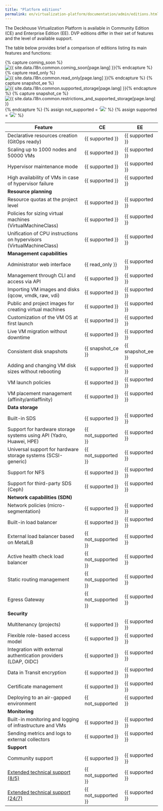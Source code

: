 ```yaml
---
title: "Platform editions"
permalink: en/virtualization-platform/documentation/admin/editions.html
---
```


The Deckhouse Virtualization Platform is available in Community Edition (CE) and Enterprise Edition (EE). DVP editions differ in their set of features and the level of available support.

The table below provides brief a comparison of editions listing its main features and functions:

{% capture coming_soon %}<img src="/images/icons/intermediate_v2.svg" title="{{ site.data.i18n.common.coming_soon[page.lang] }}" aria-expanded="false">{% endcapture %}
{% capture read_only %}<img src="/images/icons/intermediate_v2.svg" title="{{ site.data.i18n.common.read_only[page.lang] }}" aria-expanded="false">{% endcapture %}
{% capture snapshot_ee %}<img src="/images/icons/intermediate_v2.svg" title="{{ site.data.i18n.common.supported_storage[page.lang] }}" aria-expanded="false">{% endcapture %}
{% capture snapshot_ce %}<img src="/images/icons/intermediate_v2.svg" title="{{ site.data.i18n.common.restrictions_and_supported_storage[page.lang] }}" aria-expanded="false">{% endcapture %}
{% assign not_supported = '<img src="/images/icons/not_supported_v2.svg">' %}
{% assign supported = '<img src="/images/icons/supported_v2.svg">' %}

| Feature                                                              | CE                     | EE                  |
|----------------------------------------------------------------------|------------------------|---------------------|
| Declarative resources creation (GitOps ready)                        | {{ supported }}        | {{ supported }}     |
| Scaling up to 1000 nodes and 50000 VMs                               | {{ supported }}        | {{ supported }}     |
| Hypervisor maintenance mode                                          | {{ supported }}        | {{ supported }}     |
| High availability of VMs in case of hypervisor failure               | {{ supported }}        | {{ supported }}     |
| **Resource planning**                                                |                        |                     |
| Resource quotas at the project level                                 | {{ supported }}        | {{ supported }}     |
| Policies for sizing virtual machines (VirtualMachineClass)           | {{ supported }}        | {{ supported }}     |
| Unification of CPU instructions on hypervisors (VirtualMachineClass) | {{ supported }}        | {{ supported }}     |
| **Management capabilities**                                          |                        |                     |
| Administrator web interface                                          | {{ read_only }}      | {{ supported }}     |
| Management through CLI and access via API                            | {{ supported }}        | {{ supported }}     |
| Importing VM images and disks (qcow, vmdk, raw, vdi)                 | {{ supported }}        | {{ supported }}     |
| Public and project images for creating virtual machines              | {{ supported }}        | {{ supported }}     |
| Customization of the VM OS at first launch                           | {{ supported }}        | {{ supported }}     |
| Live VM migration without downtime                                   | {{ supported }}        | {{ supported }}     |
| Consistent disk snapshots                                            | {{ snapshot_ce }}      | {{ snapshot_ee }}     |
| Adding and changing VM disk sizes without rebooting                  | {{ supported }}        | {{ supported }}     |
| VM launch policies                                                   | {{ supported }}        | {{ supported }}     |
| VM placement management (affinity/antiaffinity)                      | {{ supported }}        | {{ supported }}     |
| **Data storage**                                                     |                        |                     |
| Built-in SDS                                                         | {{ supported }}        | {{ supported }}     |
| Support for hardware storage systems using API (Yadro, Huawei, HPE)  | {{ not_supported }}    | {{ supported }}     |
| Universal support for hardware storage systems (SCSI-generic)        | {{ not_supported }}    | {{ supported }}     |
| Support for NFS                                                      | {{ supported }}        | {{ supported }}     |
| Support for third-party SDS (Ceph)                                   | {{ supported }}        | {{ supported }}     |
| **Network capabilities (SDN)**                                       |                        |                     |
| Network policies (micro-segmentation)                                | {{ supported }}        | {{ supported }}     |
| Built-in load balancer                                               | {{ supported }}        | {{ supported }}     |
| External load balancer based on MetalLB                              | {{ not_supported }}    | {{ supported }}     |
| Active health check load balancer                                    | {{ not_supported }}    | {{ supported }}     |
| Static routing management                                            | {{ not_supported }}    | {{ supported }}     |
| Egress Gateway                                                       | {{ not_supported }}    | {{ supported }}     |
| **Security**                                                         |                        |                     |
| Multitenancy (projects)                                              | {{ supported }}        | {{ supported }}     |
| Flexible role-based access model                                     | {{ supported }}        | {{ supported }}     |
| Integration with external authentication providers (LDAP, OIDC)      | {{ supported }}        | {{ supported }}     |
| Data in Transit encryption                                           | {{ supported }}        | {{ supported }}     |
| Certificate management                                               | {{ supported }}        | {{ supported }}     |
| Deploying to an air-gapped environment                               | {{ not_supported       | {{ supported }}     |
| **Monitoring**                                                       |                        |                     |
| Built-in monitoring and logging of infrastructure and VMs            | {{ supported }}        | {{ supported }}     |
| Sending metrics and logs to external collectors                      | {{ supported }}        | {{ supported }}     |
| **Support**                                                          |                        |                     |
| Community support                                                    | {{ supported }}        | {{ supported }}     |
| [Extended technical support (8/5)](/tech-support/)                   | {{ not_supported }}    | {{ supported }}     |
| [Extended technical support (24/7)](/tech-support/)                  | {{ not_supported }}    | {{ supported }}     |
